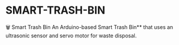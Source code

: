 # SMART-TRASH-BIN
🗑️ Smart Trash Bin    An  Arduino-based Smart Trash Bin** that uses an ultrasonic sensor and servo motor for waste disposal.
